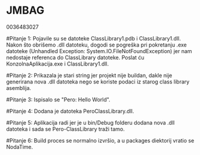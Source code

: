 # JMBAG
0036483027


#Pitanje 1:
Pojavile su se datoteke ClassLibrary1.pdb i ClassLibrary1.dll.
Nakon što obrišemo .dll datoteku, dogodi se pogreška pri pokretanju .exe datoteke (Unhandled Exception: System.IO.FileNotFoundException) jer nam nedostaje referenca do ClassLibrary datoteke.
Poslat ću KonzolnaAplikacija.exe i ClassLibrary1.dll.


#Pitanje 2:
Prikazala je stari string jer projekt nije buildan, dakle nije generirana nova .dll datoteka nego se koriste podaci iz starog class library asemblija.


#Pitanje 3:
Ispisalo se "Pero: Hello World".

#Pitanje 4:
Dodana je datoteka PeroClassLibrary.dll.


#Pitanje 5:
Aplikacija radi jer je u bin/Debug folderu dodana nova .dll datoteka i sada se Pero-ClassLibrary traži tamo.

#Pitanje 6:
Build proces se normalno izvršio, a u packages diektorij vratio se NodaTime.
